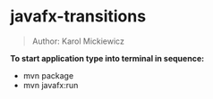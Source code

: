 # javafx-transitions

> Author: Karol Mickiewicz

**To start application type into terminal in sequence:**
- mvn package
- mvn javafx:run
